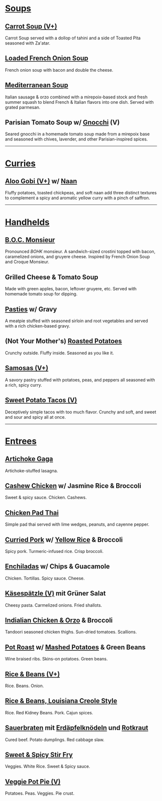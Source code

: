 
# [Soups](recipes/soups.md)


## [Carrot Soup (V+)](recipes/soups.md#carrot-soup)

Carrot Soup served with a dollop of tahini and a side of Toasted Pita seasoned with Za'atar.


## [Loaded French Onion Soup](recipes/soups.md#loaded-french-onion-soup)

French onion soup with bacon and double the cheese.


## [Mediterranean Soup](recipes/soups.md#mediterranean-soup)

Italian sausage & orzo combined with a mirepoix-based stock and fresh summer squash to blend French & Italian flavors into one dish. Served with grated parmesan.


## Parisian Tomato Soup w/ [Gnocchi](recipes/sides.md#gnocchi) (V)

Seared gnocchi in a homemade tomato soup made from a mirepoix base and seasoned with chives, lavender, and other Parisian-inspired spices.


---

# [Curries](recipes/curries.md)


## [Aloo Gobi (V+)](recipes/curries.md#aloo-gobi) w/ [Naan](recipes/breads.md#naan)

Fluffy potatoes, toasted chickpeas, and soft naan add three distinct textures to complement a spicy and aromatic yellow curry with a pinch of saffron.


---

# [Handhelds](recipes/handhelds.md)


## [B.O.C. Monsieur](recipes/handhelds.md#boc-monsieur)

Pronounced *BOHK* monsieur. A sandwich-sized crostini topped with bacon, caramelized onions, and gruyere cheese. Inspired by French Onion Soup and Croque Monsieur.


## Grilled Cheese & Tomato Soup

Made with green apples, bacon, leftover gruyere, etc. Served with homemade tomato soup for dipping.


## [Pasties](recipes/handhelds.md#pasties) w/ Gravy

A meatpie stuffed with seasoned sirloin and root vegetables and served with a rich chicken-based gravy.


## (Not Your Mother's) [Roasted Potatoes](recipes/sides.md#roasted-potatoes)

Crunchy outside. Fluffy inside. Seasoned as you like it.


## [Samosas (V+)](recipes/handhelds.md#samosas)

A savory pastry stuffed with potatoes, peas, and peppers all seasoned with a rich, spicy curry.


## [Sweet Potato Tacos (V)](recipes/handhelds.md#sweet-potato-tacos)

Deceptively simple tacos with too much flavor. Crunchy and soft, and sweet and sour and spicy all at once.


---

# [Entrees](recipes/entrees.md)


## [Artichoke Gaga](recipes/entrees.md#artichoke-gaga)

Artichoke-stuffed lasagna.


## [Cashew Chicken](recipes/entrees.md#cashew-chicken) w/ Jasmine Rice & Broccoli

Sweet & spicy sauce. Chicken. Cashews.


## [Chicken Pad Thai](recipes/entrees.md#chicken-pad-thai)

Simple pad thai served with lime wedges, peanuts, and cayenne pepper.


## [Curried Pork](recipes/entrees.md#curried-pork) w/ [Yellow Rice](recipes/sides.md#yellow-rice) & Broccoli

Spicy pork. Turmeric-infused rice. Crisp broccoli.


## [Enchiladas](recipes/entrees.md#enchiladas) w/ Chips & Guacamole

Chicken. Tortillas. Spicy sauce. Cheese.


## [Käsespätzle (V)](recipes/entrees.md#kasespatzle) mit Grüner Salat

Cheesy pasta. Carmelized onions. Fried shallots.


## [Indialian Chicken & Orzo](recipes/entrees.md#indialian-chicken-orzo) & Broccoli

Tandoori seasoned chicken thighs. Sun-dried tomatoes. Scallions.


## [Pot Roast](recipes/entrees.md#pot-roast) w/ [Mashed Potatoes](recipes/sides.md#mashed-potatoes) & Green Beans

Wine braised ribs. Skins-on potatoes. Green beans.


## [Rice & Beans (V+)](recipes/entrees.md#rice-beans)

Rice. Beans. Onion.


## [Rice & Beans, Louisiana Creole Style](recipes/entrees.md#rice-beans-louisiana-creole-style)

Rice. Red Kidney Beans. Pork. Cajun spices.


## [Sauerbraten](recipes/entrees.md#sauerbraten) mit [Erdäpfelknödeln](recipes/sides.md#potato-dumplings) und [Rotkraut](recipes/sides.md#rotkraut)

Cured beef. Potato dumplings. Red cabbage slaw.


## [Sweet & Spicy Stir Fry](recipes/entrees.md#stir-fry)

Veggies. White Rice. Sweet & Spicy sauce.


## [Veggie Pot Pie (V)](recipes/entrees.md#veggie-pot-pie)

Potatoes. Peas. Veggies. Pie crust.
